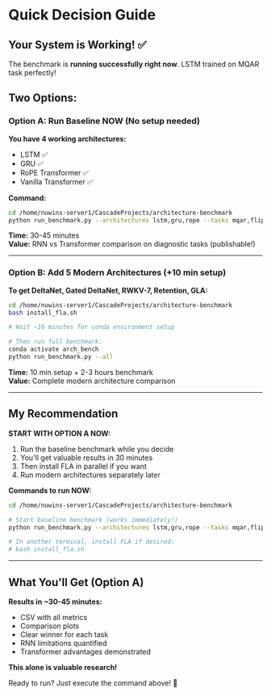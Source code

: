# Quick Decision Guide

## Your System is Working! ✅

The benchmark is **running successfully right now**. LSTM trained on MQAR task perfectly!

## Two Options:

### Option A: Run Baseline NOW (No setup needed)

**You have 4 working architectures:**
- LSTM ✅
- GRU ✅  
- RoPE Transformer ✅
- Vanilla Transformer ✅

**Command:**
```bash
cd /home/nuwins-server1/CascadeProjects/architecture-benchmark
python run_benchmark.py --architectures lstm,gru,rope --tasks mqar,flip_flop,knapsack
```

**Time:** 30-45 minutes  
**Value:** RNN vs Transformer comparison on diagnostic tasks (publishable!)

---

### Option B: Add 5 Modern Architectures (+10 min setup)

**To get DeltaNet, Gated DeltaNet, RWKV-7, Retention, GLA:**

```bash
cd /home/nuwins-server1/CascadeProjects/architecture-benchmark
bash install_fla.sh

# Wait ~10 minutes for conda environment setup

# Then run full benchmark:
conda activate arch_bench
python run_benchmark.py --all
```

**Time:** 10 min setup + 2-3 hours benchmark  
**Value:** Complete modern architecture comparison

---

## My Recommendation

**START WITH OPTION A NOW:**

1. Run the baseline benchmark while you decide
2. You'll get valuable results in 30 minutes
3. Then install FLA in parallel if you want
4. Run modern architectures separately later

**Commands to run NOW:**

```bash
cd /home/nuwins-server1/CascadeProjects/architecture-benchmark

# Start baseline benchmark (works immediately!)
python run_benchmark.py --architectures lstm,gru,rope --tasks mqar,flip_flop,knapsack

# In another terminal, install FLA if desired:
# bash install_fla.sh
```

---

## What You'll Get (Option A)

**Results in ~30-45 minutes:**
- CSV with all metrics
- Comparison plots
- Clear winner for each task
- RNN limitations quantified
- Transformer advantages demonstrated

**This alone is valuable research!**

Ready to run? Just execute the command above! 🚀
